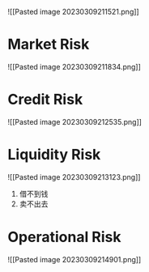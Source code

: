 
![[Pasted image 20230309211521.png]]

# Market Risk

![[Pasted image 20230309211834.png]]

# Credit Risk

![[Pasted image 20230309212535.png]]


# Liquidity Risk

![[Pasted image 20230309213123.png]]

1. 借不到钱
2. 卖不出去

# Operational Risk

![[Pasted image 20230309214901.png]]